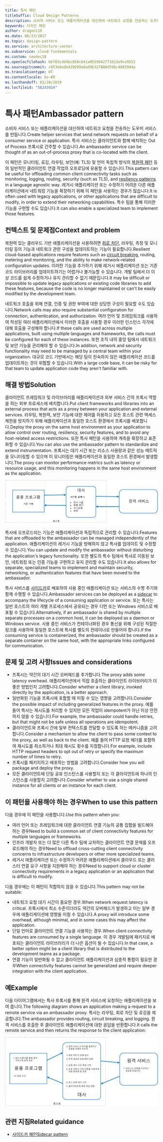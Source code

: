 ```yaml
---
title: 특사 패턴
titleSuffix: Cloud Design Patterns
description: 소비자 서비스 또는 애플리케이션을 대신하여 네트워크 요청을 전송하는 도우미 서비스를 만듭니다.
keywords: 디자인 패턴
author: dragon119
ms.date: 06/23/2017
ms.topic: design-pattern
ms.service: architecture-center
ms.subservice: cloud-fundamentals
ms.custom: seodec18
ms.openlocfilehash: bbf83cdd4bc850c641a0559942f71013e9ce9553
ms.sourcegitcommit: c053e6edb429299a0ad9b327888d596c48859d4a
ms.translationtype: HT
ms.contentlocale: ko-KR
ms.lasthandoff: 03/20/2019
ms.locfileid: "58243924"
---
```

# <a name="ambassador-pattern"></a><span data-ttu-id="fe116-104">특사 패턴</span><span class="sxs-lookup"><span data-stu-id="fe116-104">Ambassador pattern</span></span>

<span data-ttu-id="fe116-105">소비자 서비스 또는 애플리케이션을 대신하여 네트워크 요청을 전송하는 도우미 서비스를 만듭니다.</span><span class="sxs-lookup"><span data-stu-id="fe116-105">Create helper services that send network requests on behalf of a consumer service or application.</span></span> <span data-ttu-id="fe116-106">특사 서비스는 클라이언트와 함께 배치하는 Out of Process 프록시로 간주할 수 있습니다.</span><span class="sxs-lookup"><span data-stu-id="fe116-106">An ambassador service can be thought of as an out-of-process proxy that is co-located with the client.</span></span>

<span data-ttu-id="fe116-107">이 패턴은 모니터링, 로깅, 라우팅, 보안(예: TLS) 및 언어 독립적 방식의 [복원력 패턴][resiliency-patterns] 등의 일반적인 클라이언트 연결 작업의 오프로딩에 유용할 수 있습니다.</span><span class="sxs-lookup"><span data-stu-id="fe116-107">This pattern can be useful for offloading common client connectivity tasks such as monitoring, logging, routing, security (such as TLS), and [resiliency patterns][resiliency-patterns] in a language agnostic way.</span></span> <span data-ttu-id="fe116-108">레거시 애플리케이션 또는 수정하기 어려운 다른 애플리케이션에서 네트워킹 기능을 확장하기 위해 이 패턴을 사용하는 경우가 많습니다.</span><span class="sxs-lookup"><span data-stu-id="fe116-108">It is often used with legacy applications, or other applications that are difficult to modify, in order to extend their networking capabilities.</span></span> <span data-ttu-id="fe116-109">특수 팀을 통해 이러한 기능을 구현할 수도 있습니다.</span><span class="sxs-lookup"><span data-stu-id="fe116-109">It can also enable a specialized team to implement those features.</span></span>

## <a name="context-and-problem"></a><span data-ttu-id="fe116-110">컨텍스트 및 문제점</span><span class="sxs-lookup"><span data-stu-id="fe116-110">Context and problem</span></span>

<span data-ttu-id="fe116-111">복원력 있는 클라우드 기반 애플리케이션을 사용하려면 [회로 차단](./circuit-breaker.md), 라우팅, 측정 및 모니터링 등의 기능과 네트워크 관련 구성을 업데이트하는 기능이 필요합니다.</span><span class="sxs-lookup"><span data-stu-id="fe116-111">Resilient cloud-based applications require features such as [circuit breaking](./circuit-breaker.md), routing, metering and monitoring, and the ability to make network-related configuration updates.</span></span> <span data-ttu-id="fe116-112">이러한 기능을 추가하기 위해 레거시 애플리케이션 또는 기존 코드 라이브러리를 업데이트하기는 어렵거나 불가능할 수 있습니다. 개발 팀에서 더 이상 코드를 쉽게 수정하거나 유지 관리할 수 없기 때문입니다.</span><span class="sxs-lookup"><span data-stu-id="fe116-112">It may be difficult or impossible to update legacy applications or existing code libraries to add these features, because the code is no longer maintained or can't be easily modified by the development team.</span></span>

<span data-ttu-id="fe116-113">네트워크 호출을 위해 연결, 인증 및 권한 부여에 대한 상당한 구성이 필요할 수도 있습니다.</span><span class="sxs-lookup"><span data-stu-id="fe116-113">Network calls may also require substantial configuration for connection, authentication, and authorization.</span></span> <span data-ttu-id="fe116-114">여러 언어 및 프레임워크를 사용하여 작성된 여러 애플리케이션에서 이러한 호출을 사용할 경우 이러한 인스턴스 각각에 대해 호출을 구성해야 합니다.</span><span class="sxs-lookup"><span data-stu-id="fe116-114">If these calls are used across multiple applications, built using multiple languages and frameworks, the calls must be configured for each of these instances.</span></span> <span data-ttu-id="fe116-115">또한 조직 내의 중앙 팀에서 네트워크 및 보안 기능을 관리해야 할 수 있습니다.</span><span class="sxs-lookup"><span data-stu-id="fe116-115">In addition, network and security functionality may need to be managed by a central team within your organization.</span></span> <span data-ttu-id="fe116-116">대규모 코드 기반에서는 해당 팀이 친숙하지 않은 애플리케이션 코드를 업데이트하는 것이 위험할 수 있습니다.</span><span class="sxs-lookup"><span data-stu-id="fe116-116">With a large code base, it can be risky for that team to update application code they aren't familiar with.</span></span>

## <a name="solution"></a><span data-ttu-id="fe116-117">해결 방법</span><span class="sxs-lookup"><span data-stu-id="fe116-117">Solution</span></span>

<span data-ttu-id="fe116-118">클라이언트 프레임워크 및 라이브러리를 애플리케이션과 외부 서비스 간의 프록시 역할을 하는 외부 프로세스에 배치합니다.</span><span class="sxs-lookup"><span data-stu-id="fe116-118">Put client frameworks and libraries into an external process that acts as a proxy between your application and external services.</span></span> <span data-ttu-id="fe116-119">라우팅, 복원력, 보안 기능에 대한 제어를 허용하고 모든 호스트 관련 액세스 제한을 방지하기 위해 애플리케이션과 동일한 호스트 환경에서 프록시를 배포합니다.</span><span class="sxs-lookup"><span data-stu-id="fe116-119">Deploy the proxy on the same host environment as your application to allow control over routing, resiliency, security features, and to avoid any host-related access restrictions.</span></span> <span data-ttu-id="fe116-120">또한 특사 패턴을 사용하여 계측을 확장하고 표준화할 수 있습니다.</span><span class="sxs-lookup"><span data-stu-id="fe116-120">You can also use the ambassador pattern to standardize and extend instrumentation.</span></span> <span data-ttu-id="fe116-121">프록시는 대기 시간 또는 리소스 사용량과 같은 성능 메트릭을 모니터링할 수 있으며 이 모니터링은 애플리케이션과 동일한 호스트 환경에서 발생합니다.</span><span class="sxs-lookup"><span data-stu-id="fe116-121">The proxy can monitor performance metrics such as latency or resource usage, and this monitoring happens in the same host environment as the application.</span></span>

![특사 패턴의 다이어그램](./_images/ambassador.png)

<span data-ttu-id="fe116-123">특사에 오프로드되는 기능은 애플리케이션과 독립적으로 관리할 수 있습니다.</span><span class="sxs-lookup"><span data-stu-id="fe116-123">Features that are offloaded to the ambassador can be managed independently of the application.</span></span> <span data-ttu-id="fe116-124">애플리케이션의 레거시 기능을 방해하지 않고 특사를 업데이트 및 수정할 수 있습니다.</span><span class="sxs-lookup"><span data-stu-id="fe116-124">You can update and modify the ambassador without disturbing the application's legacy functionality.</span></span> <span data-ttu-id="fe116-125">또한 별도의 특수 팀에서 특사로 이동된 보안, 네트워킹 또는 인증 기능을 구현하고 유지 관리할 수도 있습니다.</span><span class="sxs-lookup"><span data-stu-id="fe116-125">It also allows for separate, specialized teams to implement and maintain security, networking, or authentication features that have been moved to the ambassador.</span></span>

<span data-ttu-id="fe116-126">특사 서비스를 [사이드카](./sidecar.md)로 배포하여 사용 중인 애플리케이션 또는 서비스의 수명 주기와 함께 수행할 수 있습니다.</span><span class="sxs-lookup"><span data-stu-id="fe116-126">Ambassador services can be deployed as a [sidecar](./sidecar.md) to accompany the lifecycle of a consuming application or service.</span></span> <span data-ttu-id="fe116-127">또는 특사는 일반 호스트의 여러 개별 프로세스에서 공유되는 경우 디먼 또는 Windows 서비스로 배포될 수 있습니다.</span><span class="sxs-lookup"><span data-stu-id="fe116-127">Alternatively, if an ambassador is shared by multiple separate processes on a common host, it can be deployed as a daemon or Windows service.</span></span> <span data-ttu-id="fe116-128">사용 중인 서비스가 컨테이너화된 경우 통신을 위해 구성된 적절한 링크를 사용하여 동일한 호스트에 특사를 별도의 컨테이너로 만들어야 합니다.</span><span class="sxs-lookup"><span data-stu-id="fe116-128">If the consuming service is containerized, the ambassador should be created as a separate container on the same host, with the appropriate links configured for communication.</span></span>

## <a name="issues-and-considerations"></a><span data-ttu-id="fe116-129">문제 및 고려 사항</span><span class="sxs-lookup"><span data-stu-id="fe116-129">Issues and considerations</span></span>

- <span data-ttu-id="fe116-130">프록시는 약간의 대기 시간 오버헤드를 추가합니다.</span><span class="sxs-lookup"><span data-stu-id="fe116-130">The proxy adds some latency overhead.</span></span> <span data-ttu-id="fe116-131">애플리케이션에서 직접 호출하는 클라이언트 라이브러리가 더 좋은 방법인지 고려합니다.</span><span class="sxs-lookup"><span data-stu-id="fe116-131">Consider whether a client library, invoked directly by the application, is a better approach.</span></span>
- <span data-ttu-id="fe116-132">일반화된 기능을 프록시에 포함할 때 미칠 수 있는 영향을 고려합니다.</span><span class="sxs-lookup"><span data-stu-id="fe116-132">Consider the possible impact of including generalized features in the proxy.</span></span> <span data-ttu-id="fe116-133">예를 들어 특사는 재시도를 처리할 수 있지만 모든 작업이 idempotent가 아닌 이상 안전하지 않을 수 있습니다.</span><span class="sxs-lookup"><span data-stu-id="fe116-133">For example, the ambassador could handle retries, but that might not be safe unless all operations are idempotent.</span></span>
- <span data-ttu-id="fe116-134">클라이언트와 프록시 간에 일부 컨텍스트를 전달할 수 있도록 하는 메커니즘을 고려합니다.</span><span class="sxs-lookup"><span data-stu-id="fe116-134">Consider a mechanism to allow the client to pass some context to the proxy, as well as back to the client.</span></span> <span data-ttu-id="fe116-135">예를 들어 HTTP 요청 헤더를 포함하여 재시도를 취소하거나 최대 재시도 횟수를 지정합니다.</span><span class="sxs-lookup"><span data-stu-id="fe116-135">For example, include HTTP request headers to opt out of retry or specify the maximum number of times to retry.</span></span>
- <span data-ttu-id="fe116-136">프록시를 패키지하고 배포하는 방법을 고려합니다.</span><span class="sxs-lookup"><span data-stu-id="fe116-136">Consider how you will package and deploy the proxy.</span></span>
- <span data-ttu-id="fe116-137">모든 클라이언트에 단일 공유 인스턴스를 사용할지 또는 각 클라이언트에 하나의 인스턴스를 사용할지 고려합니다.</span><span class="sxs-lookup"><span data-stu-id="fe116-137">Consider whether to use a single shared instance for all clients or an instance for each client.</span></span>

## <a name="when-to-use-this-pattern"></a><span data-ttu-id="fe116-138">이 패턴을 사용해야 하는 경우</span><span class="sxs-lookup"><span data-stu-id="fe116-138">When to use this pattern</span></span>

<span data-ttu-id="fe116-139">다음 경우에 이 패턴을 사용합니다.</span><span class="sxs-lookup"><span data-stu-id="fe116-139">Use this pattern when you:</span></span>

- <span data-ttu-id="fe116-140">여러 언어 또는 프레임워크에 대한 클라이언트 연결 기능의 공통 집합을 빌드해야 하는 경우</span><span class="sxs-lookup"><span data-stu-id="fe116-140">Need to build a common set of client connectivity features for multiple languages or frameworks.</span></span>
- <span data-ttu-id="fe116-141">인프라 개발자 또는 더 많은 다른 특수 팀에 교차하는 클라이언트 연결 문제를 오프로드해야 하는 경우</span><span class="sxs-lookup"><span data-stu-id="fe116-141">Need to offload cross-cutting client connectivity concerns to infrastructure developers or other more specialized teams.</span></span>
- <span data-ttu-id="fe116-142">레거시 애플리케이션 또는 수정하기 어려운 애플리케이션에서 클라우드 또는 클러스터 연결 요구 사항을 지원해야 하는 경우</span><span class="sxs-lookup"><span data-stu-id="fe116-142">Need to support cloud or cluster connectivity requirements in a legacy application or an application that is difficult to modify.</span></span>

<span data-ttu-id="fe116-143">다음 경우에는 이 패턴이 적합하지 않을 수 있습니다.</span><span class="sxs-lookup"><span data-stu-id="fe116-143">This pattern may not be suitable:</span></span>

- <span data-ttu-id="fe116-144">네트워크 요청 대기 시간이 중요한 경우.</span><span class="sxs-lookup"><span data-stu-id="fe116-144">When network request latency is critical.</span></span> <span data-ttu-id="fe116-145">프록시에서 최소 수준이더라도 약간의 오버헤드가 발생하고 이는 일부 경우에 애플리케이션에 영향을 미칠 수 있습니다.</span><span class="sxs-lookup"><span data-stu-id="fe116-145">A proxy will introduce some overhead, although minimal, and in some cases this may affect the application.</span></span>
- <span data-ttu-id="fe116-146">단일 언어로 클라이언트 연결 기능을 사용하는 경우.</span><span class="sxs-lookup"><span data-stu-id="fe116-146">When client connectivity features are consumed by a single language.</span></span> <span data-ttu-id="fe116-147">이 경우 개발팀에 패키지로 배포되는 클라이언트 라이브러리가 더 나은 옵션이 될 수 있습니다.</span><span class="sxs-lookup"><span data-stu-id="fe116-147">In that case, a better option might be a client library that is distributed to the development teams as a package.</span></span>
- <span data-ttu-id="fe116-148">연결 기능이 일반화될 수 없고 클라이언트 애플리케이션과 심층적 통합이 필요한 경우</span><span class="sxs-lookup"><span data-stu-id="fe116-148">When connectivity features cannot be generalized and require deeper integration with the client application.</span></span>

## <a name="example"></a><span data-ttu-id="fe116-149">예</span><span class="sxs-lookup"><span data-stu-id="fe116-149">Example</span></span>

<span data-ttu-id="fe116-150">다음 다이어그램에서는 특사 프록시를 통해 원격 서비스에 요청하는 애플리케이션을 보여 줍니다.</span><span class="sxs-lookup"><span data-stu-id="fe116-150">The following diagram shows an application making a request to a remote service via an ambassador proxy.</span></span> <span data-ttu-id="fe116-151">특사는 라우팅, 회로 차단 및 로깅을 제공합니다.</span><span class="sxs-lookup"><span data-stu-id="fe116-151">The ambassador provides routing, circuit breaking, and logging.</span></span> <span data-ttu-id="fe116-152">원격 서비스를 호출한 후 클라이언트 애플리케이션에 대한 응답을 반환합니다.</span><span class="sxs-lookup"><span data-stu-id="fe116-152">It calls the remote service and then returns the response to the client application:</span></span>

![특사 패턴의 예제](./_images/ambassador-example.png)

## <a name="related-guidance"></a><span data-ttu-id="fe116-154">관련 지침</span><span class="sxs-lookup"><span data-stu-id="fe116-154">Related guidance</span></span>

- [<span data-ttu-id="fe116-155">사이드카 패턴</span><span class="sxs-lookup"><span data-stu-id="fe116-155">Sidecar pattern</span></span>](./sidecar.md)

<!-- links -->

[resiliency-patterns]: ./category/resiliency.md
